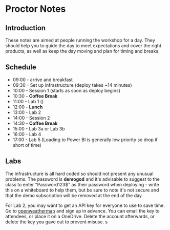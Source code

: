 # Proctor Notes

## Introduction

These notes are aimed at people running the workshop for a day. They should help you to guide the day to meet expectations and cover the right products, as well as keep the day moving and plan for timing and breaks.

## Schedule

* 09:00 - arrive and breakfast
* 09:30 - Set up infrastructure (deploy takes ~14 minutes)
* 10:00 - Session 1 (starts as soon as deploy begins)
* 10:30 - **Coffee Break**
* 11:00 - Lab 1 ()
* 12:00 - **Lunch**
* 13:00 - Lab 2
* 14:00 - Session 2
* 14:30 - **Coffee Break**
* 15:00 - Lab 3a or Lab 3b
* 16:00 - Lab 4
* 17:00 - Lab 5 (Loading to Power BI is generally low priority so drop if short of time)

## Labs

The infrastructure is all hard coded so should not present any unusual problems. The password is **demogod** and it's advisable to suggest to the class to enter "Password123$" as their password when deploying - write this on a whiteboard to help them, but be sure to note it's not secure and that the demo subscription will be removed at the end of the day.

For Lab 2, you may want to get an API key for everyone to use to save time. Go to [openweathermap](https://openweathermap.org) and sign up in advance. You can email the key to attendees, or place it on a OneDrive. Delete the account afterwards, or delete the key you gave out to prevent misuse.
s